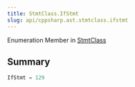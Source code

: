 ```yaml
---
title: StmtClass.IfStmt
slug: api/cppsharp.ast.stmtclass.ifstmt
---
```

Enumeration Member in [StmtClass](/api/cppsharp/ast/stmtclass)

## Summary



```csharp
IfStmt = 129
```

